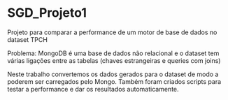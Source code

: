 # SGD_Projeto1
 
Projeto para comparar a performance de um motor de base de dados no dataset TPCH

Problema: MongoDB é uma base de dados não relacional e o dataset tem várias ligações entre as tabelas (chaves estrangeiras e queries com joins)


Neste trabalho convertemos os dados gerados para o dataset de modo a poderem ser carregados pelo Mongo. Também foram criados scripts para testar a performance e dar os resultados automaticamente.